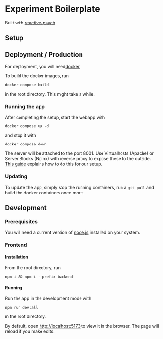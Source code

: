 # Experiment Boilerplate

Built with [reactive-psych](https://github.com/adriansteffan/reactive-psych)

## Setup

## Deployment / Production

For deployment, you will need[docker](https://docs.docker.com/engine/install/)


To build the docker images, run 

```
docker compose build
```

in the root directory. This might take a while.

### Running the app

After completing the setup, start the webapp with

```
docker compose up -d
```

and stop it with

```
docker compose down
```

The server will be attached to the port 8001.
Use Virtualhosts (Apache) or Server Blocks (Nginx) with reverse proxy to expose these to the outside. [This guide](https://gist.github.com/adriansteffan/48c9bda7237a8a7fcc5bb6987c8e1790) explains how to do this for our setup.

### Updating

To update the app, simply stop the running containers, run a `git pull` and build the docker containers once more.

## Development

### Prerequisites

You will need a current version of [node.js](https://nodejs.org/en/download/) installed on your system.

### Frontend

#### Installation

From the root directory, run

```
npm i && npm i --prefix backend
```

#### Running

Run the app in the development mode with

```
npm run dev:all
```
in the root directory.

By default, open [http://localhost:5173](http://localhost:5173) to view it in the browser.
The page will reload if you make edits.

